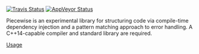 [![Travis Status](https://travis-ci.org/mikezackles/piecewise.svg?branch=master)](https://travis-ci.org/mikezackles/piecewise)
[![AppVeyor Status](https://ci.appveyor.com/api/projects/status/github/mikezackles/piecewise?svg=true&branch=master)](https://ci.appveyor.com/project/mikezackles/piecewise)

Piecewise is an experimental library for structuring code via compile-time
dependency injection and a pattern matching approach to error handling. A
C++14-capable compiler and standard library are required.

[Usage](test/multifail.cpp)
